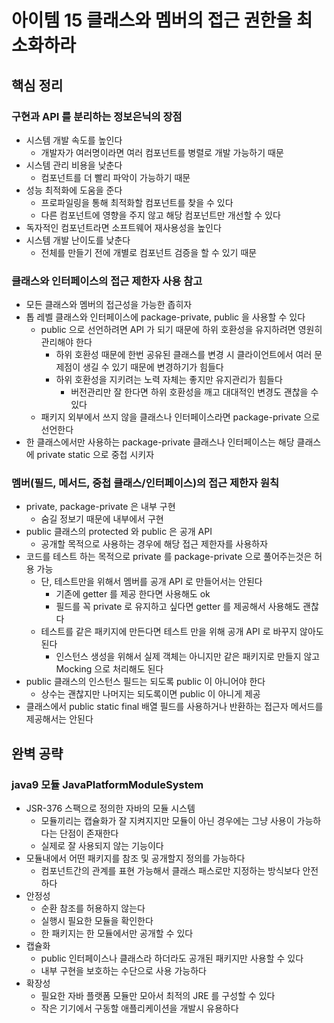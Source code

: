 # 아이템 15 클래스와 멤버의 접근 권한을 최소화하라
## 핵심 정리
### 구현과 API 를 분리하는 정보은닉의 장점
* 시스템 개발 속도를 높인다
  * 개발자가 여러명이라면 여러 컴포넌트를 병렬로 개발 가능하기 때문
* 시스템 관리 비용을 낮춘다
  * 컴포넌트를 더 빨리 파악이 가능하기 때문
* 성능 최적화에 도움을 준다
  * 프로파일링을 통해 최적화할 컴포넌트를 찾을 수 있다
  * 다른 컴포넌트에 영향을 주지 않고 해당 컴포넌트만 개선할 수 있다
* 독자적인 컴포넌트라면 소프트웨어 재사용성을 높인다
* 시스템 개발 난이도를 낮춘다
  * 전체를 만들기 전에 개별로 컴포넌트 검증을 할 수 있기 때문

### 클래스와 인터페이스의 접근 제한자 사용 참고
* 모든 클래스와 멤버의 접근성을 가능한 좁히자
* 톱 레벨 클래스와 인터페이스에 package-private, public 을 사용할 수 있다
  * public 으로 선언하려면 API 가 되기 때문에 하위 호환성을 유지하려면 영원히 관리해야 한다
    * 하위 호환성 때문에 한번 공유된 클래스를 변경 시 클라이언트에서 여러 문제점이 생길 수 있기 때문에 변경하기가 힘들다
    * 하위 호환성을 지키려는 노력 자체는 좋지만 유지관리가 힘들다
      * 버전관리만 잘 한다면 하위 호환성을 깨고 대대적인 변경도 괜찮을 수 있다
  * 패키지 외부에서 쓰지 않을 클래스나 인터페이스라면 package-private 으로 선언한다
* 한 클래스에서만 사용하는 package-private 클래스나 인터페이스는 해당 클래스에 private static 으로 중첩 시키자

### 멤버(필드, 메서드, 중첩 클래스/인터페이스)의 접근 제한자 원칙
* private, package-private 은 내부 구현
  * 숨길 정보기 때문에 내부에서 구현
* public 클래스의 protected 와 public 은 공개 API
  * 공개할 목적으로 사용하는 경우에 해당 접근 제한자를 사용하자
* 코드를 테스트 하는 목적으로 private 를 package-private 으로 풀어주는것은 허용 가능
  * 단, 테스트만을 위해서 멤버를 공개 API 로 만들어서는 안된다
    * 기존에 getter 를 제공 한다면 사용해도 ok
    * 필드를 꼭 private 로 유지하고 싶다면 getter 를 제공해서 사용해도 괜찮다
  * 테스트를 같은 패키지에 만든다면 테스트 만을 위해 공개 API 로 바꾸지 않아도 된다
    * 인스턴스 생성을 위해서 실제 객체는 아니지만 같은 패키지로 만들지 않고 Mocking 으로 처리해도 된다
* public 클래스의 인스턴스 필드는 되도록 public 이 아니어야 한다
  * 상수는 괜찮지만 나머지는 되도록이면 public 이 아니게 제공
* 클래스에서 public static final 배열 필드를 사용하거나 반환하는 접근자 메서드를 제공해서는 안된다

## 완벽 공략
### java9 모듈 JavaPlatformModuleSystem
* JSR-376 스팩으로 정의한 자바의 모듈 시스템
  * 모듈끼리는 캡슐화가 잘 지켜지지만 모듈이 아닌 경우에는 그냥 사용이 가능하다는 단점이 존재한다
  * 실제로 잘 사용되지 않는 기능이다
* 모듈내에서 어떤 패키지를 참조 및 공개할지 정의를 가능하다
  * 컴포넌트간의 관계를 표현 가능해서 클래스 패스로만 지정하는 방식보다 안전하다
* 안정성
  * 순환 참조를 허용하지 않는다
  * 실행시 필요한 모듈을 확인한다
  * 한 패키지는 한 모듈에서만 공개할 수 있다
* 캡슐화
  * public 인터페이스나 클래스라 하더라도 공개된 패키지만 사용할 수 있다
  * 내부 구현을 보호하는 수단으로 사용 가능하다
* 확장성
  * 필요한 자바 플랫폼 모듈만 모아서 최적의 JRE 를 구성할 수 있다
  * 작은 기기에서 구동할 애플리케이션을 개발시 유용하다
